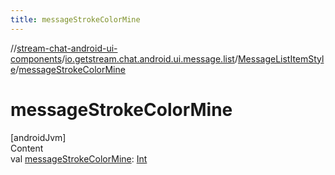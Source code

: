 ```yaml
---
title: messageStrokeColorMine
---
```

//[stream-chat-android-ui-components](../../../index.md)/[io.getstream.chat.android.ui.message.list](../index.md)/[MessageListItemStyle](index.md)/[messageStrokeColorMine](messageStrokeColorMine.md)



# messageStrokeColorMine  
[androidJvm]  
Content  
val [messageStrokeColorMine](messageStrokeColorMine.md): [Int](https://kotlinlang.org/api/latest/jvm/stdlib/kotlin/-int/index.html)  



